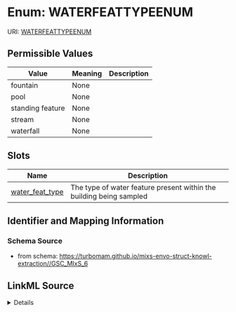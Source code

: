 # Enum: WATERFEATTYPEENUM



URI: [WATERFEATTYPEENUM](WATERFEATTYPEENUM)

## Permissible Values

| Value | Meaning | Description |
| --- | --- | --- |
| fountain | None |  |
| pool | None |  |
| standing feature | None |  |
| stream | None |  |
| waterfall | None |  |




## Slots

| Name | Description |
| ---  | --- |
| [water_feat_type](water_feat_type.md) | The type of water feature present within the building being sampled |






## Identifier and Mapping Information







### Schema Source


* from schema: https://turbomam.github.io/mixs-envo-struct-knowl-extraction//GSC_MIxS_6




## LinkML Source

<details>
```yaml
name: WATER_FEAT_TYPE_ENUM
from_schema: https://turbomam.github.io/mixs-envo-struct-knowl-extraction//GSC_MIxS_6
rank: 1000
permissible_values:
  fountain:
    text: fountain
  pool:
    text: pool
  standing feature:
    text: standing feature
  stream:
    text: stream
  waterfall:
    text: waterfall

```
</details>
